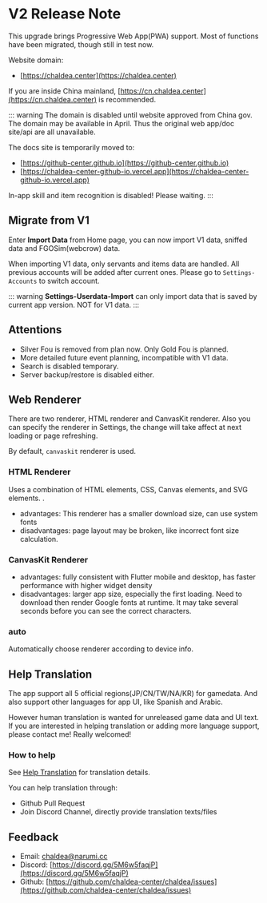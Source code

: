# V2 Release Note

This upgrade brings Progressive Web App(PWA) support. Most of functions have been migrated, though still in test now.

Website domain: 
- [https://chaldea.center](https://chaldea.center)

If you are inside China mainland, [https://cn.chaldea.center](https://cn.chaldea.center) is recommended.

::: warning
The domain is disabled until website approved from China gov. The domain may be available in April.
Thus the original web app/doc site/api are all unavailable.

The docs site is temporarily moved to:
- [https://github-center.github.io](https://github-center.github.io)
- [https://chaldea-center-github-io.vercel.app](https://chaldea-center-github-io.vercel.app)

In-app skill and item recognition is disabled! Please waiting.
:::

## Migrate from V1

Enter **Import Data** from Home page, you can now import V1 data, sniffed data and FGOSim(webcrow) data.

When importing V1 data, only servants and items data are handled. All previous accounts will be added after current ones. Please go to `Settings-Accounts` to switch account.
 
::: warning
**Settings-Userdata-Import** can only import data that is saved by current app version. NOT for V1 data. 
:::

## Attentions
- Silver Fou is removed from plan now. Only Gold Fou is planned.
- More detailed future event planning, incompatible with V1 data.
- Search is disabled temporary.
- Server backup/restore is disabled either.

## Web Renderer

There are two renderer, HTML renderer and CanvasKit renderer. Also you can specify the renderer in Settings, the change will take affect at next loading or page refreshing.

By default, `canvaskit` renderer is used.

### HTML Renderer
Uses a combination of HTML elements, CSS, Canvas elements, and SVG elements. .

- advantages: This renderer has a smaller download size, can use system fonts
- disadvantages: page layout may be broken, like incorrect font size calculation.

### CanvasKit Renderer

- advantages: fully consistent with Flutter mobile and desktop, has faster performance with higher widget density
- disadvantages: larger app size, especially the first loading. Need to download then render Google fonts at runtime. It may take several seconds before you can see the correct characters.

### auto

Automatically choose renderer according to device info.


## Help Translation

The app support all 5 official regions(JP/CN/TW/NA/KR) for gamedata. And also support other languages for app UI, like Spanish and Arabic.

However human translation is wanted for unreleased game data and UI text. If you are interested in helping translation or adding more language support, please contact me! Really welcomed!

### How to help

See [Help Translation](./translation.md) for translation details.

You can help translation through:
- Github Pull Request
- Join Discord Channel, directly provide translation texts/files


## Feedback

* Email: [chaldea@narumi.cc](mailto:chaldea.narumi.cc)
* Discord: [https://discord.gg/5M6w5faqjP](https://discord.gg/5M6w5faqjP)
* Github: [https://github.com/chaldea-center/chaldea/issues](https://github.com/chaldea-center/chaldea/issues)
